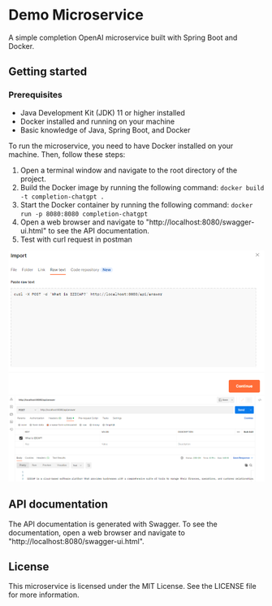 # Demo Microservice

A simple completion OpenAI microservice  built with Spring Boot and Docker.

## Getting started

### Prerequisites
- Java Development Kit (JDK) 11 or higher installed
- Docker installed and running on your machine
- Basic knowledge of Java, Spring Boot, and Docker

To run the microservice, you need to have Docker installed on your machine. Then, follow these steps:

1. Open a terminal window and navigate to the root directory of the project.
2. Build the Docker image by running the following command: `docker build -t completion-chatgpt .`
3. Start the Docker container by running the following command: `docker run -p 8080:8080 completion-chatgpt`
4. Open a web browser and navigate to "http://localhost:8080/swagger-ui.html" to see the API documentation.
5. Test with curl request in postman
<img src="images/requestCurl.png">
<img src="images/responseCurl.png">

## API documentation

The API documentation is generated with Swagger. To see the documentation, open a web browser and navigate to "http://localhost:8080/swagger-ui.html".

## License

This microservice is licensed under the MIT License. See the LICENSE file for more information.